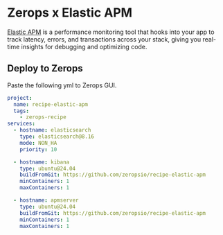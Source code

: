 # Zerops x Elastic APM

[Elastic APM](https://www.elastic.co/what-is/application-performance-monitoring) is a performance monitoring tool that hooks into your app to track latency, errors, and transactions across your stack, giving you real-time insights for debugging and optimizing code.

## Deploy to Zerops

Paste the following yml to Zerops GUI.

```yaml
project:
  name: recipe-elastic-apm
  tags:
    - zerops-recipe
services:
  - hostname: elasticsearch
    type: elasticsearch@8.16
    mode: NON_HA
    priority: 10

  - hostname: kibana
    type: ubuntu@24.04
    buildFromGit: https://github.com/zeropsio/recipe-elastic-apm
    minContainers: 1
    maxContainers: 1

  - hostname: apmserver
    type: ubuntu@24.04
    buildFromGit: https://github.com/zeropsio/recipe-elastic-apm
    minContainers: 1
    maxContainers: 1

```

